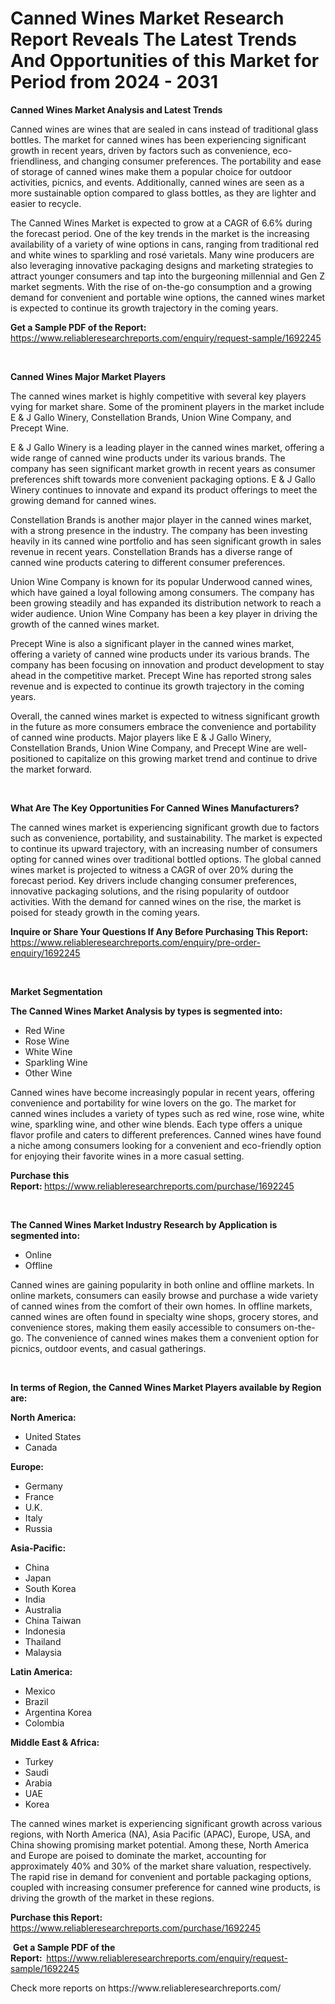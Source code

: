 <p><h1>Canned Wines Market Research Report Reveals The Latest Trends And Opportunities of this Market for Period from 2024 - 2031</h1></p><p><strong>Canned Wines Market Analysis and Latest Trends</strong></p>
<p><p>Canned wines are wines that are sealed in cans instead of traditional glass bottles. The market for canned wines has been experiencing significant growth in recent years, driven by factors such as convenience, eco-friendliness, and changing consumer preferences. The portability and ease of storage of canned wines make them a popular choice for outdoor activities, picnics, and events. Additionally, canned wines are seen as a more sustainable option compared to glass bottles, as they are lighter and easier to recycle.</p><p>The Canned Wines Market is expected to grow at a CAGR of 6.6% during the forecast period. One of the key trends in the market is the increasing availability of a variety of wine options in cans, ranging from traditional red and white wines to sparkling and rosé varietals. Many wine producers are also leveraging innovative packaging designs and marketing strategies to attract younger consumers and tap into the burgeoning millennial and Gen Z market segments. With the rise of on-the-go consumption and a growing demand for convenient and portable wine options, the canned wines market is expected to continue its growth trajectory in the coming years.</p></p>
<p><strong>Get a Sample PDF of the Report:&nbsp;</strong> <a href="https://www.reliableresearchreports.com/enquiry/request-sample/1692245">https://www.reliableresearchreports.com/enquiry/request-sample/1692245</a></p>
<p>&nbsp;</p>
<p><strong>Canned Wines Major Market Players</strong></p>
<p><p>The canned wines market is highly competitive with several key players vying for market share. Some of the prominent players in the market include E & J Gallo Winery, Constellation Brands, Union Wine Company, and Precept Wine.</p><p>E & J Gallo Winery is a leading player in the canned wines market, offering a wide range of canned wine products under its various brands. The company has seen significant market growth in recent years as consumer preferences shift towards more convenient packaging options. E & J Gallo Winery continues to innovate and expand its product offerings to meet the growing demand for canned wines.</p><p>Constellation Brands is another major player in the canned wines market, with a strong presence in the industry. The company has been investing heavily in its canned wine portfolio and has seen significant growth in sales revenue in recent years. Constellation Brands has a diverse range of canned wine products catering to different consumer preferences.</p><p>Union Wine Company is known for its popular Underwood canned wines, which have gained a loyal following among consumers. The company has been growing steadily and has expanded its distribution network to reach a wider audience. Union Wine Company has been a key player in driving the growth of the canned wines market.</p><p>Precept Wine is also a significant player in the canned wines market, offering a variety of canned wine products under its various brands. The company has been focusing on innovation and product development to stay ahead in the competitive market. Precept Wine has reported strong sales revenue and is expected to continue its growth trajectory in the coming years.</p><p>Overall, the canned wines market is expected to witness significant growth in the future as more consumers embrace the convenience and portability of canned wine products. Major players like E & J Gallo Winery, Constellation Brands, Union Wine Company, and Precept Wine are well-positioned to capitalize on this growing market trend and continue to drive the market forward.</p></p>
<p>&nbsp;</p>
<p><strong>What Are The Key Opportunities For Canned Wines Manufacturers?</strong></p>
<p><p>The canned wines market is experiencing significant growth due to factors such as convenience, portability, and sustainability. The market is expected to continue its upward trajectory, with an increasing number of consumers opting for canned wines over traditional bottled options. The global canned wines market is projected to witness a CAGR of over 20% during the forecast period. Key drivers include changing consumer preferences, innovative packaging solutions, and the rising popularity of outdoor activities. With the demand for canned wines on the rise, the market is poised for steady growth in the coming years.</p></p>
<p><strong>Inquire or Share Your Questions If Any Before Purchasing This Report:</strong> <a href="https://www.reliableresearchreports.com/enquiry/pre-order-enquiry/1692245">https://www.reliableresearchreports.com/enquiry/pre-order-enquiry/1692245</a></p>
<p>&nbsp;</p>
<p><strong>Market Segmentation</strong></p>
<p><strong>The Canned Wines Market Analysis by types is segmented into:</strong></p>
<p><ul><li>Red Wine</li><li>Rose Wine</li><li>White Wine</li><li>Sparkling Wine</li><li>Other Wine</li></ul></p>
<p><p>Canned wines have become increasingly popular in recent years, offering convenience and portability for wine lovers on the go. The market for canned wines includes a variety of types such as red wine, rose wine, white wine, sparkling wine, and other wine blends. Each type offers a unique flavor profile and caters to different preferences. Canned wines have found a niche among consumers looking for a convenient and eco-friendly option for enjoying their favorite wines in a more casual setting.</p></p>
<p><strong>Purchase this Report:&nbsp;</strong><a href="https://www.reliableresearchreports.com/purchase/1692245">https://www.reliableresearchreports.com/purchase/1692245</a></p>
<p>&nbsp;</p>
<p><strong>The Canned Wines Market Industry Research by Application is segmented into:</strong></p>
<p><ul><li>Online</li><li>Offline</li></ul></p>
<p><p>Canned wines are gaining popularity in both online and offline markets. In online markets, consumers can easily browse and purchase a wide variety of canned wines from the comfort of their own homes. In offline markets, canned wines are often found in specialty wine shops, grocery stores, and convenience stores, making them easily accessible to consumers on-the-go. The convenience of canned wines makes them a convenient option for picnics, outdoor events, and casual gatherings.</p></p>
<p>&nbsp;</p>
<p><strong>In terms of Region, the Canned Wines Market Players available by Region are:</strong></p>
<p>
    <p> <strong> North America: </strong>
        <ul>
            <li>United States</li>
            <li>Canada</li>
        </ul>
        </p> 
    <p> <strong> Europe: </strong>
        <ul>
            <li>Germany</li>
            <li>France</li>
            <li>U.K.</li>
            <li>Italy</li>
            <li>Russia</li>
        </ul>
        </p> 
    <p> <strong> Asia-Pacific: </strong>
        <ul>
            <li>China</li>
            <li>Japan</li>
            <li>South Korea</li>
            <li>India</li>
            <li>Australia</li>
            <li>China Taiwan</li>
            <li>Indonesia</li>
            <li>Thailand</li>
            <li>Malaysia</li>
        </ul>
        </p> 
    <p> <strong> Latin America: </strong>
        <ul>
            <li>Mexico</li>
            <li>Brazil</li>
            <li>Argentina Korea</li>
            <li>Colombia</li>
        </ul>
        </p> 
    <p> <strong> Middle East & Africa: </strong>
        <ul>
            <li>Turkey</li>
            <li>Saudi</li>
            <li>Arabia</li>
            <li>UAE</li>
            <li>Korea</li>
        </ul>
    </p>
    </p>
<p><p>The canned wines market is experiencing significant growth across various regions, with North America (NA), Asia Pacific (APAC), Europe, USA, and China showing promising market potential. Among these, North America and Europe are poised to dominate the market, accounting for approximately 40% and 30% of the market share valuation, respectively. The rapid rise in demand for convenient and portable packaging options, coupled with increasing consumer preference for canned wine products, is driving the growth of the market in these regions.</p></p>
<p><strong>Purchase this Report: </strong><a href="https://www.reliableresearchreports.com/purchase/1692245">https://www.reliableresearchreports.com/purchase/1692245</a></p>
<p>&nbsp;<strong>Get a Sample PDF of the Report:&nbsp;&nbsp;</strong><a href="https://www.reliableresearchreports.com/enquiry/request-sample/1692245">https://www.reliableresearchreports.com/enquiry/request-sample/1692245</a></p>
<p><strong></strong></p>
<p>Check more reports on https://www.reliableresearchreports.com/</p>